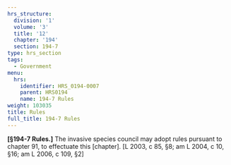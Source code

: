 ```yaml
---
hrs_structure:
  division: '1'
  volume: '3'
  title: '12'
  chapter: '194'
  section: 194-7
type: hrs_section
tags:
  - Government
menu:
  hrs:
    identifier: HRS_0194-0007
    parent: HRS0194
    name: 194-7 Rules
weight: 103035
title: Rules
full_title: 194-7 Rules
---
```

**[§194-7 Rules.]** The invasive species council may adopt rules pursuant to chapter 91, to effectuate this [chapter]. [L 2003, c 85, §8; am L 2004, c 10, §16; am L 2006, c 109, §2]